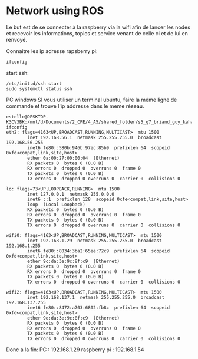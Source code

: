 # Network using ROS

Le but est de se connecter à la raspberry via la wifi afin de lancer les nodes et recevoir les informations, topics et service venant de celle ci et de lui en renvoyé.

Connaitre les ip adresse
rapsberry pi: 

```shell
ifconfig
```
start ssh:
```shell
/etc/init.d/ssh start
sudo systemctl status ssh
```

PC windows
SI vous utiliser un terminal ubuntu, faire la même ligne de commande et trouve l'ip addresse dans le meme réseau.

```shell
estelle@DESKTOP-K3CV3BK:/mnt/d/Documents/2_CPE/4_A5/shared_folder/s5_g7_briand_guy_kahan_martinez$ ifconfig
eth2: flags=4163<UP,BROADCAST,RUNNING,MULTICAST>  mtu 1500
        inet 192.168.56.1  netmask 255.255.255.0  broadcast 192.168.56.255
        inet6 fe80::580b:946b:97ec:85b9  prefixlen 64  scopeid 0xfd<compat,link,site,host>
        ether 0a:00:27:00:00:04  (Ethernet)
        RX packets 0  bytes 0 (0.0 B)
        RX errors 0  dropped 0  overruns 0  frame 0
        TX packets 0  bytes 0 (0.0 B)
        TX errors 0  dropped 0 overruns 0  carrier 0  collisions 0

lo: flags=73<UP,LOOPBACK,RUNNING>  mtu 1500
        inet 127.0.0.1  netmask 255.0.0.0
        inet6 ::1  prefixlen 128  scopeid 0xfe<compat,link,site,host>
        loop  (Local Loopback)
        RX packets 0  bytes 0 (0.0 B)
        RX errors 0  dropped 0  overruns 0  frame 0
        TX packets 0  bytes 0 (0.0 B)
        TX errors 0  dropped 0 overruns 0  carrier 0  collisions 0

wifi0: flags=4163<UP,BROADCAST,RUNNING,MULTICAST>  mtu 1500
        inet 192.168.1.29  netmask 255.255.255.0  broadcast 192.168.1.255
        inet6 fe80::8034:3ba2:65ee:72c9  prefixlen 64  scopeid 0xfd<compat,link,site,host>
        ether 9c:da:3e:9c:8f:c9  (Ethernet)
        RX packets 0  bytes 0 (0.0 B)
        RX errors 0  dropped 0  overruns 0  frame 0
        TX packets 0  bytes 0 (0.0 B)
        TX errors 0  dropped 0 overruns 0  carrier 0  collisions 0

wifi2: flags=4163<UP,BROADCAST,RUNNING,MULTICAST>  mtu 1500
        inet 192.168.137.1  netmask 255.255.255.0  broadcast 192.168.137.255
        inet6 fe80::8472:a703:6802:fb8c  prefixlen 64  scopeid 0xfd<compat,link,site,host>
        ether 9e:da:3e:9c:8f:c9  (Ethernet)
        RX packets 0  bytes 0 (0.0 B)
        RX errors 0  dropped 0  overruns 0  frame 0
        TX packets 0  bytes 0 (0.0 B)
        TX errors 0  dropped 0 overruns 0  carrier 0  collisions 0
```

Donc a la fin:
PC : 192.168.1.29
raspberry pi : 192.168.1.54


